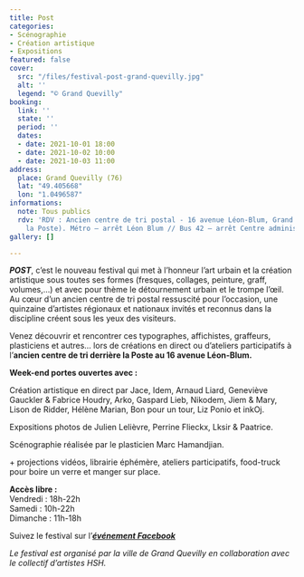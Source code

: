 ```yaml
---
title: Post
categories:
- Scénographie
- Création artistique
- Expositions
featured: false
cover:
  src: "/files/festival-post-grand-quevilly.jpg"
  alt: ''
  legend: "© Grand Quevilly"
booking:
  link: ''
  state: ''
  period: ''
  dates:
  - date: 2021-10-01 18:00
  - date: 2021-10-02 10:00
  - date: 2021-10-03 11:00
address:
  place: Grand Quevilly (76)
  lat: "49.405668"
  lon: "1.0496587"
informations:
  note: Tous publics
  rdv: 'RDV : Ancien centre de tri postal - 16 avenue Léon-Blum, Grand Quevilly (derrière
    la Poste). Métro – arrêt Léon Blum // Bus 42 – arrêt Centre administratif'
gallery: []

---
```

**_POST_**, c’est le nouveau festival qui met à l’honneur l’art urbain et la création artistique sous toutes ses formes (fresques, collages, peinture, graff, volumes,…) et avec pour thème le détournement urbain et le trompe l’œil. Au cœur d’un ancien centre de tri postal ressuscité pour l’occasion, une quinzaine d’artistes régionaux et nationaux invités et reconnus dans la discipline créent sous les yeux des visiteurs.

Venez découvrir et rencontrer ces typographes, affichistes, graffeurs, plasticiens et autres… lors de créations en direct ou d’ateliers participatifs à l’**ancien centre de tri derrière la Poste au 16 avenue Léon-Blum.**

**Week-end portes ouvertes avec :**

Création artistique en direct par Jace, Idem, Arnaud Liard, Geneviève Gauckler & Fabrice Houdry, Arko, Gaspard Lieb, Nikodem, Jiem & Mary, Lison de Ridder, Hélène Marian, Bon pour un tour, Liz Ponio et inkOj.

Expositions photos de Julien Lelièvre, Perrine Flieckx, Lksir & Paatrice.

Scénographie réalisée par le plasticien Marc Hamandjian.

\+ projections vidéos, librairie éphémère, ateliers participatifs, food-truck pour boire un verre et manger sur place.

**Accès libre :**  
Vendredi : 18h-22h  
Samedi : 10h-22h  
Dimanche : 11h-18h

Suivez le festival sur l’[**_événement Facebook_**](https://www.facebook.com/events/373697151038322)

_Le festival est organisé par la ville de Grand Quevilly en collaboration avec le collectif d’artistes HSH._